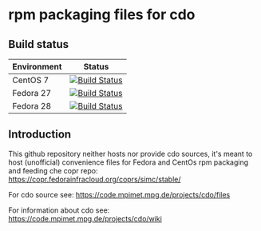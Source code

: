 # rpm packaging files for cdo


## Build status


| Environment | Status |
| ----------- | ------ |
| CentOS 7    | [![Build Status](https://badges.herokuapp.com/travis/ARPA-SIMC/cdo-rpm?branch=master&env=DOCKER_IMAGE=centos:7&label=centos7)](https://travis-ci.org/ARPA-SIMC/cdo-rpm) |
| Fedora 27   | [![Build Status](https://badges.herokuapp.com/travis/ARPA-SIMC/cdo-rpm?branch=master&env=DOCKER_IMAGE=fedora:27&label=fedora27)](https://travis-ci.org/ARPA-SIMC/cdo-rpm) |
| Fedora 28   | [![Build Status](https://badges.herokuapp.com/travis/ARPA-SIMC/cdo-rpm?branch=master&env=DOCKER_IMAGE=fedora:27&label=fedora28)](https://travis-ci.org/ARPA-SIMC/cdo-rpm) |


## Introduction


This github repository neither hosts nor provide cdo sources, it's meant to
host (unofficial) convenience files for Fedora and CentOs rpm packaging and
feeding che copr repo: https://copr.fedorainfracloud.org/coprs/simc/stable/

For cdo source see: https://code.mpimet.mpg.de/projects/cdo/files

For information about cdo see: https://code.mpimet.mpg.de/projects/cdo/wiki
